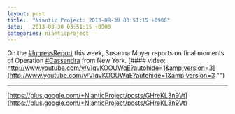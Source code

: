 ```yaml
---
layout: post
title:  "Niantic Project: 2013-08-30 03:51:15 +0900"
date:   2013-08-30 03:51:15 +0900
categories: nianticproject
---
```

On the [#IngressReport](https://plus.google.com/s/%23IngressReport "") this week, Susanna Moyer reports on final moments of Operation [#Cassandra](https://plus.google.com/s/%23Cassandra "") from New York.
[#### video: http://www.youtube.com/v/VIqvKOOUWqE?autohide=1&amp;version=3](http://www.youtube.com/v/VIqvKOOUWqE?autohide=1&amp;version=3 "")
- - -
[https://plus.google.com/+NianticProject/posts/GHreKL3n9Vt](https://plus.google.com/+NianticProject/posts/GHreKL3n9Vt)

